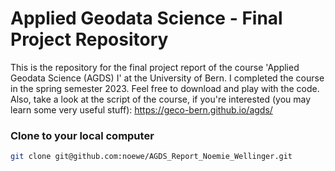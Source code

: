 # Applied Geodata Science - Final Project Repository

This is the repository for the final project report of the course 'Applied Geodata Science (AGDS) I' at the University of Bern. 
I completed the course in the spring semester 2023. Feel free to download and play with the code. Also, take a look at the script of the course, if you're interested (you may learn some very useful stuff): https://geco-bern.github.io/agds/

### Clone to your local computer
```bash
git clone git@github.com:noewe/AGDS_Report_Noemie_Wellinger.git
```


